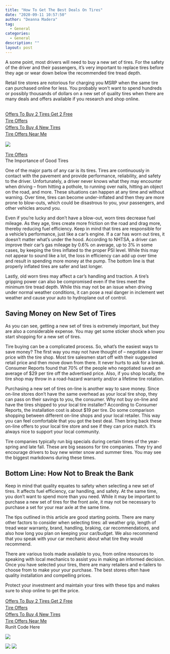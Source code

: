 ```yaml
---
title: "How To Get The Best Deals On Tires"
date: "2020-09-11 10:57:50"
author: "Deanna Madera"
tag:
  - General
categories:
  - General
description: ""
layout: post
---
```


A some point, most drivers will need to buy a new set of tires. For the safety of the driver and their passengers, it’s very important to replace tires before they age or wear down below the recommended tire tread depth.

Retail tire stores are notorious for charging you MSRP when the same tire can purchased online for less. You probably won’t want to spend hundreds or possibly thousands of dollars on a new set of quality tires when there are many deals and offers available if you research and shop online.

## <div class="cta-btn-wrap" data-mobile-sponsoredads="no">

[<div style="flex: 1;margin-right:18px;line-height:21px;">Offers To Buy 2 Tires Get 2 Free</div>](#)[<div style="flex: 1;margin-right:18px;line-height:21px;"><city></city> Tire Offers</div>](#)[<div style="flex: 1;margin-right:18px;line-height:21px;">Offers To Buy 4 New Tires</div>](#)[<div style="flex: 1;margin-right:18px;line-height:21px;">Tire Offers Near Me</div>](#)</div>

![](/posts/1200x630_tire_hero.jpg)<div class="mobile-cta-wrap"><div class="cta-btn-wrap" data-mobile-sponsoredads="yes">

[<div style="flex: 1;margin-right:18px;line-height:21px;"><city></city> Tire Offers</div>](#)</div>The Importance of Good Tires

One of the major parts of any car is its tires. Tires are continuously in contact with the pavement and provide performance, reliability, and safety to the driver. Unfortunately, a driver never knows what they may encounter when driving – from hitting a pothole, to running over nails, hitting an object on the road, and more. These situations can happen at any time and without warning. Over time, tires can become under-inflated and then they are more prone to blow-outs, which could be disastrous to you, your passengers, and other vehicles around you.

Even if you’re lucky and don’t have a blow-out, worn tires decrease fuel mileage. As they age, tires create more friction on the road and drag more, thereby reducing fuel efficiency. Keep in mind that tires are responsible for a vehicle’s performance, just like a car’s engine. If a car has worn out tires, it doesn’t matter what’s under the hood. According to NHTSA, a driver can improve their car’s gas mileage by 0.6% on average, up to 3% in some cases, by keeping the tires inflated to the proper PSI level. While this may not appear to sound like a lot, the loss in efficiency can add up over time and result in spending more money at the pump. The bottom line is that properly inflated tires are safer and last longer.

Lastly, old worn tires may affect a car’s handling and traction. A tire’s gripping power can also be compromised even if the tires meet the minimum tire tread depth. While this may not be an issue when driving under normal weather conditions, it can pose a real danger in inclement wet weather and cause your auto to hydroplane out of control.

## Saving Money on New Set of Tires

As you can see, getting a new set of tires is extremely important, but they are also a considerable expense. You may get some sticker shock when you start shopping for a new set of tires.

Tire buying can be a complicated process. So, what’s the easiest ways to save money? The first way you may not have thought of – negotiate a lower price with the tire shop. Most tire salesmen start off with their suggested retail price and then move down from there. It never hurts to ask for a break. Consumer Reports found that 70% of the people who negotiated saved an average of $29 per tire off the advertised price. Also, if you shop locally, the tire shop may throw in a road-hazard warranty and/or a lifetime tire rotation.

Purchasing a new set of tires on-line is another way to save money. Since on-line stores don’t have the same overhead as your local tire shop, they can pass on their savings to you, the consumer. Why not buy on-line and have the tires shipped to your local tire installer? According to Consumer Reports, the installation cost is about $19 per tire. Do some comparison shopping between different on-line shops and your local retailer. This way you can feel comfortable that you got the best deal. Then bring back these on-line offers to your local tire store and see if they can price match. It’s always nice to support your local community.

Tire companies typically run big specials during certain times of the year- spring and late fall. These are big seasons for tire companies. They try and encourage drivers to buy new winter snow and summer tires. You may see the biggest markdowns during these times.

## Bottom Line: How Not to Break the Bank

Keep in mind that quality equates to safety when selecting a new set of tires. It affects fuel efficiency, car handling, and safety. At the same time, you don’t want to spend more than you need. While it may be important to purchase a new set of tires for the front axle, it may not be necessary to purchase a set for your rear axle at the same time.

The tips outlined in this article are good starting points. There are many other factors to consider when selecting tires: all weather grip, length of tread wear warranty, brand, handling, braking, car recommendations, and also how long you plan on keeping your car/budget. We also recommend that you speak with your car mechanic about what tire they would recommend.

</div>There are various tools made available to you, from online resources to speaking with local mechanics to assist you in making an informed decision. Once you have selected your tires, there are many retailers and e-tailers to choose from to make your your purchase. The best stores often have quality installation and compelling prices.

Protect your investment and maintain your tires with these tips and makes sure to shop online to get the price.

<div class="cta-btn-wrap" data-mobile-sponsoredads="no">

[<div style="flex: 1;margin-right:18px;line-height:21px;">Offers To Buy 2 Tires Get 2 Free</div>](#)[<div style="flex: 1;margin-right:18px;line-height:21px;"><city></city> Tire Offers</div>](#)[<div style="flex: 1;margin-right:18px;line-height:21px;">Offers To Buy 4 New Tires</div>](#)[<div style="flex: 1;margin-right:18px;line-height:21px;">Tire Offers Near Me</div>](#)</div><div class="ad-hide">RunIt Code Here</div> <script>
!function(f,b,e,v,n,t,s){if(f.fbq)return;n=f.fbq=function(){n.callMethod?
n.callMethod.apply(n,arguments):n.queue.push(arguments)};if(!f.\_fbq)f.\_fbq=n;
n.push=n;n.loaded=!0;n.version='2.0';n.queue=[];t=b.createElement(e);t.async=!0;
t.src=v;s=b.getElementsByTagName(e)[0];s.parentNode.insertBefore(t,s)}(window,
document,'script','https://connect.facebook.net/en_US/fbevents.js');
fbq('init', '531314677258366'); // Insert your pixel ID here.
fbq('track', 'PageView');
</script> <noscript>

![](https://www.facebook.com/tr?id=531314677258366&ev=PageView&noscript=1)</noscript> <script>
!function(f,b,e,v,n,t,s){if(f.fbq)return;n=f.fbq=function(){n.callMethod?
n.callMethod.apply(n,arguments):n.queue.push(arguments)};if(!f.\_fbq)f.\_fbq=n;
n.push=n;n.loaded=!0;n.version='2.0';n.queue=[];t=b.createElement(e);t.async=!0;
t.src=v;s=b.getElementsByTagName(e)[0];s.parentNode.insertBefore(t,s)}(window,
document,'script','https://connect.facebook.net/en_US/fbevents.js');
fbq('init', '438385429848061'); // Insert your pixel ID here.
fbq('track', 'PageView');
</script> <noscript>

![](https://www.facebook.com/tr?id=438385429848061&ev=PageView&noscript=1)</noscript> <script type="application/javascript">(function(w,d,t,r,u){w[u]=w[u]||[];w[u].push({'projectId':'10000','properties':{'pixelId':'10029827'}});var s=d.createElement(t);s.src=r;s.async=true;s.onload=s.onreadystatechange=function(){var y,rs=this.readyState,c=w[u];if(rs&&rs!="complete"&&rs!="loaded"){return}try{y=YAHOO.ywa.I13N.fireBeacon;w[u]=[];w[u].push=function(p){y([p])};y(c)}catch(e){}};var scr=d.getElementsByTagName(t)[0],par=scr.parentNode;par.insertBefore(s,scr)})(window,document,"script","https://s.yimg.com/wi/ytc.js","dotq");</script> <script type="text/javascript">
window.\_tfa = window.\_tfa || [];
window.\_tfa.push({notify: 'event', name: 'page_view', id: 1087586});
!function (t, f, a, x) {
if (!document.getElementById(x)) {
t.async = 1;t.src = a;t.id=x;f.parentNode.insertBefore(t, f);
}
}(document.createElement('script'),
document.getElementsByTagName('script')[0],
'//cdn.taboola.com/libtrc/unip/1087586/tfa.js',
'tb_tfa_script');
</script> <noscript> ![](//trc.taboola.com/1087586/log/3/unip?en=page_view) </noscript> <script>
fbq('track', 'ViewContent', {
currency: 'USD'
});
</script> <script type="text/javascript">
function runIt() {
fbq('track', 'AddToCart', {
currency: 'USD',
content_name: 'tire'
});

        window.dotq = window.dotq || [];
        window.dotq.push(
        {
            'projectId': '10000',
            'properties': {
                'pixelId': '10029827',
                'qstrings': {
                    'et': 'custom',
                    'ea': 'click',
                    'ec': 'addtocart',
                    'el': 'tire'
                }
        } } );
    _tfa.push({notify: 'event', name: 'add_to_cart', id: 1087586});
    }

</script>
